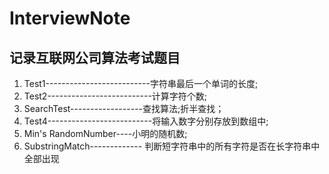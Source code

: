 # InterviewNote
## 记录互联网公司算法考试题目    


1. Test1--------------------------字符串最后一个单词的长度;
2. Test2--------------------------计算字符个数;
3. SearchTest------------------查找算法;折半查找；
4. Test4--------------------------将输入数字分别存放到数组中;  
5. Min's RandomNumber----小明的随机数;
6. SubstringMatch------------- 判断短字符串中的所有字符是否在长字符串中全部出现  

